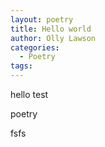 ```yaml
---
layout: poetry
title: Hello world
author: Olly Lawson
categories:
  - Poetry
tags:
---
```


hello test

poetry&nbsp;

fsfs

&nbsp;